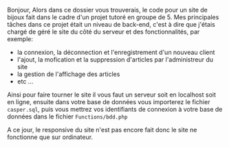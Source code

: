 Bonjour,
Alors dans ce dossier vous trouverais, le code pour un site de bijoux fait dans le cadre d'un projet tutoré en groupe de 5.
Mes principales tâches dans ce projet était un niveau de back-end, c'est à dire que j'étais chargé de géré le site du côté du serveur et des fonctionnalités, par exemple:
* la connexion, la déconnection et l'enregistrement d'un nouveau client
* l'ajout, la mofication et la suppression d'articles par l'administreur du site 
* la gestion de l'affichage des articles
* etc ...

Ainsi pour faire tourner le site il vous faut un serveur soit en localhost soit en ligne, ensuite dans votre base de données vous importerez le fichier `casper.sql`, 
puis vous mettrez vos identifiants de connexion à votre base de données dans le fichier `Functions/bdd.php`

A ce jour, le responsive du site n'est pas encore fait donc le site ne fonctionne que sur ordinateur.
